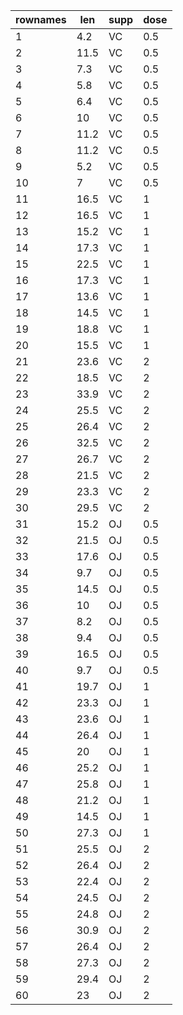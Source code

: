 |rownames           |len |supp|dose |
|-------------------|----|----|-----|
|1                  |4.2 |VC  |0.5  |
|2                  |11.5|VC  |0.5  |
|3                  |7.3 |VC  |0.5  |
|4                  |5.8 |VC  |0.5  |
|5                  |6.4 |VC  |0.5  |
|6                  |10  |VC  |0.5  |
|7                  |11.2|VC  |0.5  |
|8                  |11.2|VC  |0.5  |
|9                  |5.2 |VC  |0.5  |
|10                 |7   |VC  |0.5  |
|11                 |16.5|VC  |1    |
|12                 |16.5|VC  |1    |
|13                 |15.2|VC  |1    |
|14                 |17.3|VC  |1    |
|15                 |22.5|VC  |1    |
|16                 |17.3|VC  |1    |
|17                 |13.6|VC  |1    |
|18                 |14.5|VC  |1    |
|19                 |18.8|VC  |1    |
|20                 |15.5|VC  |1    |
|21                 |23.6|VC  |2    |
|22                 |18.5|VC  |2    |
|23                 |33.9|VC  |2    |
|24                 |25.5|VC  |2    |
|25                 |26.4|VC  |2    |
|26                 |32.5|VC  |2    |
|27                 |26.7|VC  |2    |
|28                 |21.5|VC  |2    |
|29                 |23.3|VC  |2    |
|30                 |29.5|VC  |2    |
|31                 |15.2|OJ  |0.5  |
|32                 |21.5|OJ  |0.5  |
|33                 |17.6|OJ  |0.5  |
|34                 |9.7 |OJ  |0.5  |
|35                 |14.5|OJ  |0.5  |
|36                 |10  |OJ  |0.5  |
|37                 |8.2 |OJ  |0.5  |
|38                 |9.4 |OJ  |0.5  |
|39                 |16.5|OJ  |0.5  |
|40                 |9.7 |OJ  |0.5  |
|41                 |19.7|OJ  |1    |
|42                 |23.3|OJ  |1    |
|43                 |23.6|OJ  |1    |
|44                 |26.4|OJ  |1    |
|45                 |20  |OJ  |1    |
|46                 |25.2|OJ  |1    |
|47                 |25.8|OJ  |1    |
|48                 |21.2|OJ  |1    |
|49                 |14.5|OJ  |1    |
|50                 |27.3|OJ  |1    |
|51                 |25.5|OJ  |2    |
|52                 |26.4|OJ  |2    |
|53                 |22.4|OJ  |2    |
|54                 |24.5|OJ  |2    |
|55                 |24.8|OJ  |2    |
|56                 |30.9|OJ  |2    |
|57                 |26.4|OJ  |2    |
|58                 |27.3|OJ  |2    |
|59                 |29.4|OJ  |2    |
|60                 |23  |OJ  |2    |
